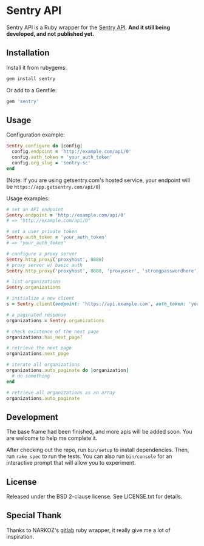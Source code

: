# Sentry API

Sentry API is a Ruby wrapper for the [Sentry API](https://docs.sentry.io/hosted/api/). 
**And it still being developed, and not published yet.**

## Installation

Install it from rubygems:

```sh
gem install sentry
```

Or add to a Gemfile:

```ruby
gem 'sentry'
```

## Usage

Configuration example:

```ruby
Sentry.configure do |config|
  config.endpoint = 'http://example.com/api/0'
  config.auth_token = 'your_auth_token'
  config.org_slug = 'sentry-sc'
end
```

(Note: If you are using getsentry.com's hosted service, your endpoint will be `https://app.getsentry.com/api/0`)

Usage examples:

```ruby
# set an API endpoint
Sentry.endpoint = 'http://example.com/api/0'
# => "http://example.com/api/0"

# set a user private token
Sentry.auth_token = 'your_auth_token'
# => "your_auth_token"

# configure a proxy server
Sentry.http_proxy('proxyhost', 8888)
# proxy server w/ basic auth
Sentry.http_proxy('proxyhost', 8888, 'proxyuser', 'strongpasswordhere')

# list organizations
Sentry.organizations

# initialize a new client
s = Sentry.client(endpoint: 'https://api.example.com', auth_token: 'your_auth_token')

# a paginated response
organizations = Sentry.organizations

# check existence of the next page
organizations.has_next_page?

# retrieve the next page
organizations.next_page

# iterate all organizations
organizations.auto_paginate do |organization|
  # do something
end

# retrieve all organizations as an array
organizations.auto_paginate
```

## Development
The base frame had been finished, and more apis will be added soon. 
You are welcome to help me complete it.

After checking out the repo, run `bin/setup` to install dependencies. Then, run
`rake spec` to run the tests. You can also run `bin/console` for an interactive
prompt that will allow you to experiment.

## License

Released under the BSD 2-clause license. See LICENSE.txt for details.

## Special Thank
Thanks to NARKOZ's [gitlab](https://github.com/NARKOZ/gitlab) ruby wrapper, it really give me a lot of inspiration.
